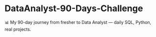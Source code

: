 # DataAnalyst-90-Days-Challenge
📊 My 90-day journey from fresher to Data Analyst — daily SQL, Python, real projects.
